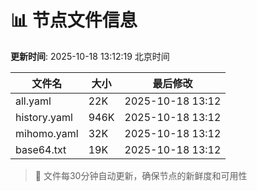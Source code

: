 # 📊 节点文件信息

**更新时间**: 2025-10-18 13:12:19 北京时间

| 文件名 | 大小 | 最后修改 |
|--------|------|----------|
| all.yaml | 22K | 2025-10-18 13:12 |
| history.yaml | 946K | 2025-10-18 13:12 |
| mihomo.yaml | 32K | 2025-10-18 13:12 |
| base64.txt | 19K | 2025-10-18 13:12 |

> 🔄 文件每30分钟自动更新，确保节点的新鲜度和可用性

